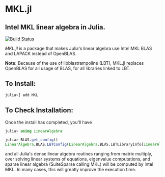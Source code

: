 # MKL.jl
## Intel MKL linear algebra in Julia.

[![Build Status](https://travis-ci.org/JuliaComputing/MKL.jl.svg?branch=master)](https://travis-ci.org/JuliaComputing/MKL.jl)

*MKL.jl* is a package that makes Julia's linear algebra use Intel MKL BLAS and LAPACK instead of OpenBLAS.

**Note:** Because of the use of libblastrampoline (LBT), MKL.jl replaces OpenBLAS for all usage of BLAS, for all libraries linked to LBT.

## To Install:

```julia
julia>] add MKL
```

## To Check Installation:

Once the install has completed, you'll have

```julia
julia> using LinearAlgebra

julia> BLAS.get_config()
LinearAlgebra.BLAS.LBTConfig(LinearAlgebra.BLAS.LBTLibraryInfo[LinearAlgebra.BLAS.LBTLibraryInfo("/Users/viral/.julia/artifacts/073ff95e2c63501547247d6e1321bf4ee2a78933/lib/libmkl_rt.1.dylib", Ptr{Nothing} @0x00007fd01063e090, "", UInt8[0xff, 0xff, 0xff, 0xff, 0xff, 0xff, 0xff, 0xff, 0xff, 0xff  …  0xff, 0xff, 0xff, 0xff, 0xff, 0xff, 0xff, 0xff, 0xff, 0x01], :ilp64, :plain)], [:f2c_capable], ["LAPACKE_c_nancheck", "LAPACKE_cbbcsd", "LAPACKE_cbbcsd_work", "LAPACKE_cbdsqr", "LAPACKE_cbdsqr_work", "LAPACKE_cgb_nancheck", "LAPACKE_cgb_trans", "LAPACKE_cgbbrd", "LAPACKE_cgbbrd_work", "LAPACKE_cgbcon"  …  "zunmlq_", "zunmql_", "zunmqr_", "zunmr2_", "zunmr3_", "zunmrq_", "zunmrz_", "zunmtr_", "zupgtr_", "zupmtr_"])
```
and all Julia's dense linear algebra routines ranging from matrix multiply, over solving linear systems of equations, eigenvalue computations, and sparse linear algebra (SuiteSparse calling MKL) will be computed by Intel MKL. In many cases, this will greatly improve the execution time.
